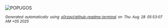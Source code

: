 <div align="justify">
<picture>
    <source media="(prefers-color-scheme: dark)" srcset="https://i.ibb.co/gLH9BDyk/output-gif.gif">
    <source media="(prefers-color-scheme: light)" srcset="https://i.ibb.co/gLH9BDyk/output-gif.gif">
    <img alt="POPUGOS" src="https://i.ibb.co/gLH9BDyk/output-gif.gif">
</picture>

<sub><i>Generated automatically using [x0rzavi/github-readme-terminal](https://github.com/x0rzavi/github-readme-terminal) on Thu Aug 28 05:53:07 AM +05 2025</i></sub>
</div>